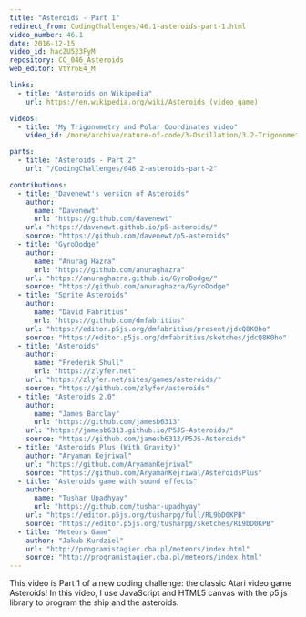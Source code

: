 ```yaml
---
title: "Asteroids - Part 1"
redirect_from: CodingChallenges/46.1-asteroids-part-1.html
video_number: 46.1
date: 2016-12-15
video_id: hacZU523FyM
repository: CC_046_Asteroids
web_editor: VtYr6E4_M

links:
  - title: "Asteroids on Wikipedia"
    url: https://en.wikipedia.org/wiki/Asteroids_(video_game)

videos:
  - title: "My Trigonometry and Polar Coordinates video"
    video_id: /more/archive/nature-of-code/3-Oscillation/3.2-Trigonometry-and-Polar-Coordinates

parts:
  - title: "Asteroids - Part 2"
    url: "/CodingChallenges/046.2-asteroids-part-2"

contributions:
  - title: "Davenewt's version of Asteroids"
    author:
      name: "Davenewt"
      url: "https://github.com/davenewt"
    url: "https://davenewt.github.io/p5-asteroids/"
    source: "https://github.com/davenewt/p5-asteroids"
  - title: "GyroDodge"
    author:
      name: "Anurag Hazra"
      url: "https://github.com/anuraghazra"
    url: "https://anuraghazra.github.io/GyroDodge/"
    source: "https://github.com/anuraghazra/GyroDodge"
  - title: "Sprite Asteroids"
    author:
      name: "David Fabritius"
      url: "https://github.com/dmfabritius"
    url: "https://editor.p5js.org/dmfabritius/present/jdcQ8K0ho"
    source: "https://editor.p5js.org/dmfabritius/sketches/jdcQ8K0ho"
  - title: "Asteroids"
    author:
      name: "Frederik Shull"
      url: "https://zlyfer.net"
    url: "https://zlyfer.net/sites/games/asteroids/"
    source: "https://github.com/zlyfer/asteroids"
  - title: "Asteroids 2.0"
    author:
      name: "James Barclay"
      url: "https://github.com/jamesb6313"
    url: "https://jamesb6313.github.io/P5JS-Asteroids/"
    source: "https://github.com/jamesb6313/P5JS-Asteroids"
  - title: "Asteroids Plus (With Gravity)"
    author: "Aryaman Kejriwal"
    url: "https://github.com/AryamanKejriwal"
    source: "https://github.com/AryamanKejriwal/AsteroidsPlus"
  - title: "Asteroids game with sound effects"
    author:
      name: "Tushar Upadhyay"
      url: "https://github.com/tushar-upadhyay"
    url: "https://editor.p5js.org/tusharpg/full/RL9bD0KPB"
    source: "https://editor.p5js.org/tusharpg/sketches/RL9bD0KPB"
  - title: "Meteors Game"
    author: "Jakub Kurdziel"
    url: "http://programistagier.cba.pl/meteors/index.html"
    source: "http://programistagier.cba.pl/meteors/index.html"
---
```

This video is Part 1 of a new coding challenge: the classic Atari video game Asteroids!
In this video, I use JavaScript and HTML5 canvas with the p5.js library to program the ship and the asteroids.
